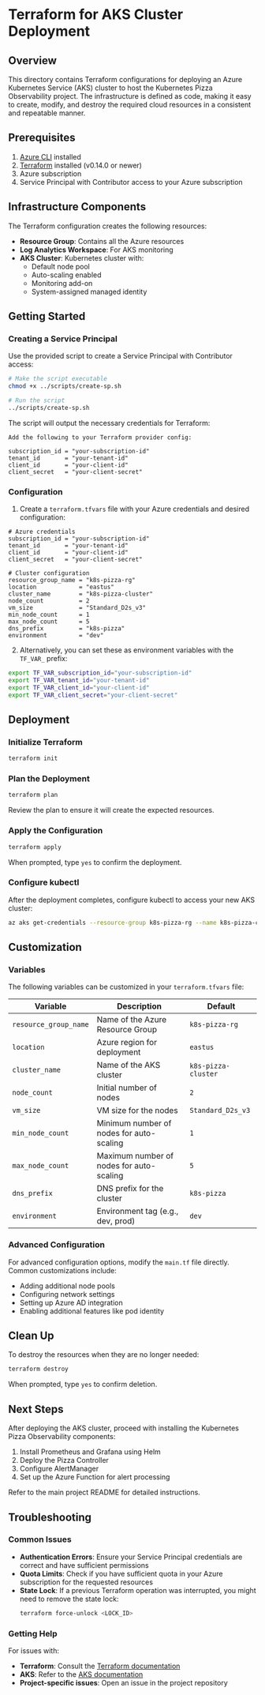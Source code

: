# Terraform for AKS Cluster Deployment

## Overview

This directory contains Terraform configurations for deploying an Azure Kubernetes Service (AKS) cluster to host the Kubernetes Pizza Observability project. The infrastructure is defined as code, making it easy to create, modify, and destroy the required cloud resources in a consistent and repeatable manner.

## Prerequisites

1. [Azure CLI](https://docs.microsoft.com/en-us/cli/azure/install-azure-cli) installed
2. [Terraform](https://www.terraform.io/downloads.html) installed (v0.14.0 or newer)
3. Azure subscription
4. Service Principal with Contributor access to your Azure subscription

## Infrastructure Components

The Terraform configuration creates the following resources:

- **Resource Group**: Contains all the Azure resources
- **Log Analytics Workspace**: For AKS monitoring
- **AKS Cluster**: Kubernetes cluster with:
  - Default node pool
  - Auto-scaling enabled
  - Monitoring add-on
  - System-assigned managed identity

## Getting Started

### Creating a Service Principal

Use the provided script to create a Service Principal with Contributor access:

```bash
# Make the script executable
chmod +x ../scripts/create-sp.sh

# Run the script
../scripts/create-sp.sh
```

The script will output the necessary credentials for Terraform:

```
Add the following to your Terraform provider config:

subscription_id = "your-subscription-id"
tenant_id       = "your-tenant-id"
client_id       = "your-client-id"
client_secret   = "your-client-secret"
```

### Configuration

1. Create a `terraform.tfvars` file with your Azure credentials and desired configuration:

```hcl
# Azure credentials
subscription_id = "your-subscription-id"
tenant_id       = "your-tenant-id"
client_id       = "your-client-id"
client_secret   = "your-client-secret"

# Cluster configuration
resource_group_name = "k8s-pizza-rg"
location            = "eastus"
cluster_name        = "k8s-pizza-cluster"
node_count          = 2
vm_size             = "Standard_D2s_v3"
min_node_count      = 1
max_node_count      = 5
dns_prefix          = "k8s-pizza"
environment         = "dev"
```

2. Alternatively, you can set these as environment variables with the `TF_VAR_` prefix:

```bash
export TF_VAR_subscription_id="your-subscription-id"
export TF_VAR_tenant_id="your-tenant-id"
export TF_VAR_client_id="your-client-id"
export TF_VAR_client_secret="your-client-secret"
```

## Deployment

### Initialize Terraform

```bash
terraform init
```

### Plan the Deployment

```bash
terraform plan
```

Review the plan to ensure it will create the expected resources.

### Apply the Configuration

```bash
terraform apply
```

When prompted, type `yes` to confirm the deployment.

### Configure kubectl

After the deployment completes, configure kubectl to access your new AKS cluster:

```bash
az aks get-credentials --resource-group k8s-pizza-rg --name k8s-pizza-cluster
```

## Customization

### Variables

The following variables can be customized in your `terraform.tfvars` file:

| Variable | Description | Default |
|----------|-------------|--------|
| `resource_group_name` | Name of the Azure Resource Group | `k8s-pizza-rg` |
| `location` | Azure region for deployment | `eastus` |
| `cluster_name` | Name of the AKS cluster | `k8s-pizza-cluster` |
| `node_count` | Initial number of nodes | `2` |
| `vm_size` | VM size for the nodes | `Standard_D2s_v3` |
| `min_node_count` | Minimum number of nodes for auto-scaling | `1` |
| `max_node_count` | Maximum number of nodes for auto-scaling | `5` |
| `dns_prefix` | DNS prefix for the cluster | `k8s-pizza` |
| `environment` | Environment tag (e.g., dev, prod) | `dev` |

### Advanced Configuration

For advanced configuration options, modify the `main.tf` file directly. Common customizations include:

- Adding additional node pools
- Configuring network settings
- Setting up Azure AD integration
- Enabling additional features like pod identity

## Clean Up

To destroy the resources when they are no longer needed:

```bash
terraform destroy
```

When prompted, type `yes` to confirm deletion.

## Next Steps

After deploying the AKS cluster, proceed with installing the Kubernetes Pizza Observability components:

1. Install Prometheus and Grafana using Helm
2. Deploy the Pizza Controller
3. Configure AlertManager
4. Set up the Azure Function for alert processing

Refer to the main project README for detailed instructions.

## Troubleshooting

### Common Issues

- **Authentication Errors**: Ensure your Service Principal credentials are correct and have sufficient permissions
- **Quota Limits**: Check if you have sufficient quota in your Azure subscription for the requested resources
- **State Lock**: If a previous Terraform operation was interrupted, you might need to remove the state lock:
  ```bash
  terraform force-unlock <LOCK_ID>
  ```

### Getting Help

For issues with:

- **Terraform**: Consult the [Terraform documentation](https://www.terraform.io/docs/)
- **AKS**: Refer to the [AKS documentation](https://docs.microsoft.com/en-us/azure/aks/)
- **Project-specific issues**: Open an issue in the project repository
